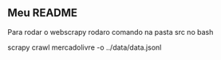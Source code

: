 ## Meu README

Para rodar o webscrapy rodaro comando na pasta src no bash

scrapy crawl mercadolivre -o ../data/data.jsonl